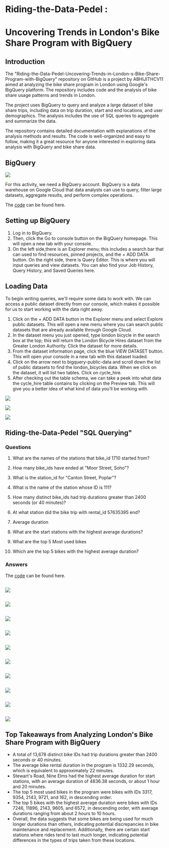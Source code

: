 # Riding-the-Data-Pedel :
# Uncovering Trends in London's Bike Share Program with BigQuery

## Introduction

The "Riding-the-Data-Pedel-Uncovering-Trends-in-London-s-Bike-Share-Program-with-BigQuery" repository on GitHub is a project by ABHIJITHCV11 aimed at analyzing the bike share program in London using Google's BigQuery platform. The repository includes code and the analysis of bike share usage patterns and trends in London.

The project uses BigQuery to query and analyze a large dataset of bike share trips, including data on trip duration, start and end locations, and user demographics. The analysis includes the use of SQL queries to aggregate and summarize the data.

The repository contains detailed documentation with explanations of the analysis methods and results. The code is well-organized and easy to follow, making it a great resource for anyone interested in exploring data analysis with BigQuery and bike share data.

## BigQuery
<kbd>  ![](images/big.PNG)  </kbd>

For this activity, we need a BigQuery account.
BigQuery is a data warehouse on Google Cloud that data analysts can use to query, filter large datasets, aggregate results, and perform complex operations. 

The [code](https://console.cloud.google.com/bigquery?sq=899801418164:40a4efd3ab644bcfa641979451262551) can be found here.
## Setting up BigQuery

1. Log in to BigQuery. 
2. Then, click the Go to console button on the BigQuery homepage. This will open a new tab with your console.
3. On the left side,there is an Explorer menu; this includes a search bar that can used to find resources, pinned projects, and the + ADD DATA button. On the right side,  there is Query Editor. This is where you will input queries and view datasets. You can also find your Job History, Query History, and Saved Queries here. 
 
## Loading Data

To begin writing queries, we'll require some data to work with. We can access a public dataset directly from our console, which makes it possible for us to start working with the data right away.

1. Click on the + ADD DATA button in the Explorer menu and select Explore public datasets. This will open a new menu where you can search public datasets that are already available through Google Cloud. 
2. In the dataset menu you just opened, type london bicycle in the search box at the top; this will return the London Bicycle Hires dataset from the Greater London Authority. Click the dataset for more details.
3. From the dataset information page, click the blue VIEW DATASET button. This will open your console in a new tab with this dataset loaded. 
4. Click on the arrow next to bigquery-public-data and scroll down the list of public datasets to find the london_bicycles data. When we click on the dataset, it will list two tables. Click on cycle_hire.
5. After checking out the table schema, we can take a peek into what data the cycle_hire table contains by clicking on the Preview tab. This will give you a better idea of what kind of data you’ll be working with.

<kbd>  ![](images/view.PNG)  </kbd>

<kbd>  ![](images/market.PNG)  </kbd>

<kbd>  ![](images/preview.PNG)  </kbd>

## Riding-the-Data-Pedel "SQL Querying"
### Questions

1. What are the names of the stations that bike_id 1710 started from?

2. How many bike_ids have ended at "Moor Street, Soho"?

3. What is the station_id for "Canton Street, Poplar"?

4. What is the name of the station whose ID is 111?

5. How many distinct bike_ids had trip durations greater than 2400 seconds (or 40 minutes)?

6. At what station did the bike trip with rental_id 57635395 end?

7. Average duration 

8. What are the start stations with the highest average durations?

9. What are the top 5 Most used bikes

10. Which are the top 5 bikes with the highest average duration?

### Answers

The [code](https://console.cloud.google.com/bigquery?sq=899801418164:40a4efd3ab644bcfa641979451262551) can be found here.

<kbd>  ![](images/1.PNG)  </kbd>
---------------------------------

<kbd>  ![](images/2.PNG)  </kbd>
---------------------------------

<kbd>  ![](images/3.PNG)  </kbd>
---------------------------------

<kbd>  ![](images/4.PNG)  </kbd>
---------------------------------

<kbd>  ![](images/5.PNG)  </kbd>
---------------------------------

<kbd>  ![](images/6.PNG)  </kbd>
---------------------------------

<kbd>  ![](images/7.PNG)  </kbd>
---------------------------------

<kbd>  ![](images/8.PNG)  </kbd>
---------------------------------

<kbd>  ![](images/9.PNG)  </kbd>
---------------------------------

<kbd>  ![](images/10.PNG)  </kbd>
---------------------------------

## Top Takeaways from Analyzing London's Bike Share Program with BigQuery

* A total of 13,678 distinct bike IDs had trip durations greater than 2400 seconds or 40 minutes.
* The average bike rental duration in the program is 1332.29 seconds, which is equivalent to approximately 22 minutes.
* Stewart's Road, Nine Elms had the highest average duration for start stations, with an average duration of 4836.38 seconds, or about 1 hour and 20 minutes.
* The top 5 most used bikes in the program were bikes with IDs 3317, 9354, 2143, 9721, and 162, in descending order.
* The top 5 bikes with the highest average duration were bikes with IDs 7246, 11896, 2143, 9605, and 6572, in descending order, with average durations ranging from about 2 hours to 10 hours.
* Overall, the data suggests that some bikes are being used for much longer durations than others, indicating potential discrepancies in bike maintenance and replacement. Additionally, there are certain start stations where rides tend to last much longer, indicating potential differences in the types of trips taken from these locations.
